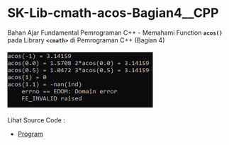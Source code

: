 # SK-Lib-cmath-acos-Bagian4__CPP
Bahan Ajar Fundamental Pemrograman C++ - Memahami Function <code><b>acos()</b></code> pada Library <code><b>&lt;cmath></b></code> di Pemrograman C++ (Bagian 4)<br><br>
<img src="https://github.com/RizkyKhapidsyah/SK-Lib-cmath-acos-Bagian4__CPP/blob/master/SK-Lib-cmath-acos-Bagian4__CPP/result/001.PNG"><br><br>
Lihat Source Code : <br>
- <a href="https://github.com/RizkyKhapidsyah/SK-Lib-cmath-acos-Bagian4__CPP/blob/master/SK-Lib-cmath-acos-Bagian4__CPP/Source.cpp">Program</a>
